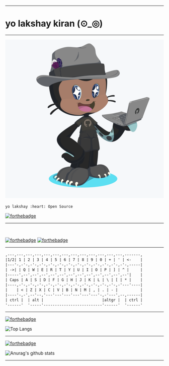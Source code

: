 
---

# yo lakshay kiran (⊙_◎)

---

![car](./octocat.png)  


` yo lakshay :heart: Open Source `

[![forthebadge](https://forthebadge.com/images/badges/fo-real.svg)](https://forthebadge.com)  

---

<br>

[![forthebadge](https://forthebadge.com/images/badges/oooo-kill-em.svg)](https://forthebadge.com)
[![forthebadge](https://forthebadge.com/images/badges/no-ragrets.svg)](https://forthebadge.com)  

---

    ,---,---,---,---,---,---,---,---,---,---,---,---,---,-------,
    |1/2| 1 | 2 | 3 | 4 | 5 | 6 | 7 | 8 | 9 | 0 | + | ' | <-    |
    |---'-,-'-,-'-,-'-,-'-,-'-,-'-,-'-,-'-,-'-,-'-,-'-,-'-,-----|
    | ->| | Q | W | E | R | T | Y | U | I | O | P | ] | ^ |     |
    |-----',--',--',--',--',--',--',--',--',--',--',--',--'|    |
    | Caps | A | S | D | F | G | H | J | K | L | \ | [ | * |    |
    |----,-'-,-'-,-'-,-'-,-'-,-'-,-'-,-'-,-'-,-'-,-'-,-'---'----|
    |    | < | Z | X | C | V | B | N | M | , | . | - |          |
    |----'-,-',--'--,'---'---'---'---'---'---'-,-'---',--,------|
    | ctrl |  | alt |                          |altgr |  | ctrl |
    '------'  '-----'--------------------------'------'  '------'


---

[![forthebadge](https://forthebadge.com/images/badges/you-didnt-ask-for-this.svg)](https://forthebadge.com)  

![Top Langs](https://github-readme-stats.vercel.app/api/top-langs/?username=lkiran5080&layout=compact&theme=radical)  

---

[![forthebadge](https://forthebadge.com/images/badges/makes-people-smile.svg)](https://forthebadge.com)  

![Anurag's github stats](https://github-readme-stats.vercel.app/api?username=lkiran5080&show_icons=true&theme=radical)

---
